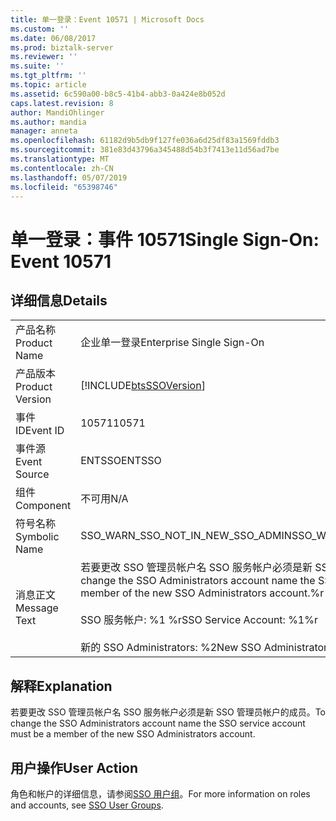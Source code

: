 ```yaml
---
title: 单一登录：Event 10571 | Microsoft Docs
ms.custom: ''
ms.date: 06/08/2017
ms.prod: biztalk-server
ms.reviewer: ''
ms.suite: ''
ms.tgt_pltfrm: ''
ms.topic: article
ms.assetid: 6c590a00-b8c5-41b4-abb3-0a424e8b052d
caps.latest.revision: 8
author: MandiOhlinger
ms.author: mandia
manager: anneta
ms.openlocfilehash: 61182d9b5db9f127fe036a6d25df83a1569fddb3
ms.sourcegitcommit: 381e83d43796a345488d54b3f7413e11d56ad7be
ms.translationtype: MT
ms.contentlocale: zh-CN
ms.lasthandoff: 05/07/2019
ms.locfileid: "65398746"
---
```

# <a name="single-sign-on-event-10571"></a><span data-ttu-id="6db0c-102">单一登录：事件 10571</span><span class="sxs-lookup"><span data-stu-id="6db0c-102">Single Sign-On: Event 10571</span></span>
## <a name="details"></a><span data-ttu-id="6db0c-103">详细信息</span><span class="sxs-lookup"><span data-stu-id="6db0c-103">Details</span></span>  
  
|                 |                                                                                                                                                                                                              |
|-----------------|--------------------------------------------------------------------------------------------------------------------------------------------------------------------------------------------------------------|
|  <span data-ttu-id="6db0c-104">产品名称</span><span class="sxs-lookup"><span data-stu-id="6db0c-104">Product Name</span></span>   |                                                                                          <span data-ttu-id="6db0c-105">企业单一登录</span><span class="sxs-lookup"><span data-stu-id="6db0c-105">Enterprise Single Sign-On</span></span>                                                                                           |
| <span data-ttu-id="6db0c-106">产品版本</span><span class="sxs-lookup"><span data-stu-id="6db0c-106">Product Version</span></span> |                                                                          [!INCLUDE[btsSSOVersion](../includes/btsssoversion-md.md)]                                                                          |
|    <span data-ttu-id="6db0c-107">事件 ID</span><span class="sxs-lookup"><span data-stu-id="6db0c-107">Event ID</span></span>     |                                                                                                    <span data-ttu-id="6db0c-108">10571</span><span class="sxs-lookup"><span data-stu-id="6db0c-108">10571</span></span>                                                                                                     |
|  <span data-ttu-id="6db0c-109">事件源</span><span class="sxs-lookup"><span data-stu-id="6db0c-109">Event Source</span></span>   |                                                                                                    <span data-ttu-id="6db0c-110">ENTSSO</span><span class="sxs-lookup"><span data-stu-id="6db0c-110">ENTSSO</span></span>                                                                                                    |
|    <span data-ttu-id="6db0c-111">组件</span><span class="sxs-lookup"><span data-stu-id="6db0c-111">Component</span></span>    |                                                                                                     <span data-ttu-id="6db0c-112">不可用</span><span class="sxs-lookup"><span data-stu-id="6db0c-112">N/A</span></span>                                                                                                      |
|  <span data-ttu-id="6db0c-113">符号名称</span><span class="sxs-lookup"><span data-stu-id="6db0c-113">Symbolic Name</span></span>  |                                                                                      <span data-ttu-id="6db0c-114">SSO_WARN_SSO_NOT_IN_NEW_SSO_ADMIN</span><span class="sxs-lookup"><span data-stu-id="6db0c-114">SSO_WARN_SSO_NOT_IN_NEW_SSO_ADMIN</span></span>                                                                                       |
|  <span data-ttu-id="6db0c-115">消息正文</span><span class="sxs-lookup"><span data-stu-id="6db0c-115">Message Text</span></span>   | <span data-ttu-id="6db0c-116">若要更改 SSO 管理员帐户名 SSO 服务帐户必须是新 SSO 管理员 account.%r 的成员</span><span class="sxs-lookup"><span data-stu-id="6db0c-116">To change the SSO Administrators account name the SSO service account must be a member of the new SSO Administrators account.%r</span></span><br /><br /> <span data-ttu-id="6db0c-117">SSO 服务帐户: %1 %r</span><span class="sxs-lookup"><span data-stu-id="6db0c-117">SSO Service Account: %1%r</span></span><br /><br /> <span data-ttu-id="6db0c-118">新的 SSO Administrators: %2</span><span class="sxs-lookup"><span data-stu-id="6db0c-118">New SSO Administrators: %2</span></span> |
  
## <a name="explanation"></a><span data-ttu-id="6db0c-119">解释</span><span class="sxs-lookup"><span data-stu-id="6db0c-119">Explanation</span></span>  
 <span data-ttu-id="6db0c-120">若要更改 SSO 管理员帐户名 SSO 服务帐户必须是新 SSO 管理员帐户的成员。</span><span class="sxs-lookup"><span data-stu-id="6db0c-120">To change the SSO Administrators account name the SSO service account must be a member of the new SSO Administrators account.</span></span>  
  
## <a name="user-action"></a><span data-ttu-id="6db0c-121">用户操作</span><span class="sxs-lookup"><span data-stu-id="6db0c-121">User Action</span></span>  
 <span data-ttu-id="6db0c-122">角色和帐户的详细信息，请参阅[SSO 用户组](../core/sso-user-groups.md)。</span><span class="sxs-lookup"><span data-stu-id="6db0c-122">For more information on roles and accounts, see [SSO User Groups](../core/sso-user-groups.md).</span></span>